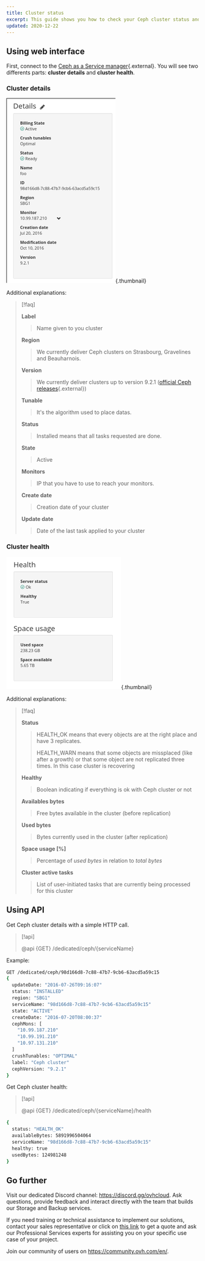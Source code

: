 ```yaml
---
title: Cluster status
excerpt: This guide shows you how to check your Ceph cluster status and health.
updated: 2020-12-22
---
```


## Using web interface
First, connect to the [Ceph as a Service manager](https://www.ovh.com/manager/sunrise/caas/index.html#/caas){.external}. You will see two differents parts: **cluster details** and **cluster health**.

### Cluster details

![Ceph users](images/check_cluster_status_1.png){.thumbnail}

Additional explanations:

> [!faq]
>
> **Label**
>>
>> Name given to you cluster
>>
>>
> **Region**
>>
>> We currently deliver Ceph clusters on Strasbourg, Gravelines and Beauharnois.
>>
>>
> **Version**
>>
>> We currently deliver clusters up to version 9.2.1 ([official Ceph releases](https://docs.ceph.com/en/latest/releases/general/){.external})
>>
>>
> **Tunable**
>>
>> It's the algorithm used to place datas.
>>
>>
> **Status**
>>
>> Installed means that all tasks requested are done.
>>
>>
> **State**
>>
>> Active
>>
>>
> **Monitors**
>>
>> IP that you have to use to reach your monitors.
>>
>>
> **Create date**
>>
>> Creation date of your cluster
>>
>>
> **Update date**
>>
>> Date of the last task applied to your cluster
>>
>>
>

### Cluster health

![Ceph users](images/check_cluster_status_2.png){.thumbnail}

Additional explanations:

> [!faq]
>
> **Status**
>>
>> HEALTH_OK means that every objects are at the right place and have 3 replicates.
>>
>>
>> HEALTH_WARN means that some objects are missplaced (like after a growth) or that some object are not replicated three times. In this case cluster is recovering
>>
>>
> **Healthy**
>>
>> Boolean indicating if everything is ok with Ceph cluster or not
>>
>>
> **Availables bytes**
>>
>> Free bytes available in the cluster (before replication)
>>
>>
> **Used bytes**
>>
>> Bytes currently used in the cluster (after replication)
>>
>>
> **Space usage [%]**
>>
>> Percentage of *used bytes* in relation to *total bytes*
>>
>>
> **Cluster active tasks**
>>
>> List of user-initiated tasks that are currently being processed for this cluster
>>
>>
>

## Using API
Get Ceph cluster details with a simple HTTP call.

> [!api]
>
> @api {GET} /dedicated/ceph/{serviceName}
>
Example:

```bash
GET /dedicated/ceph/98d166d8-7c88-47b7-9cb6-63acd5a59c15
{
  updateDate: "2016-07-26T09:16:07"
  status: "INSTALLED"
  region: "SBG1"
  serviceName: "98d166d8-7c88-47b7-9cb6-63acd5a59c15"
  state: "ACTIVE"
  createDate: "2016-07-20T08:00:37"
  cephMons: [
    "10.99.187.210"
    "10.99.191.210"
    "10.97.131.210"
  ]
  crushTunables: "OPTIMAL"
  label: "Ceph cluster"
  cephVersion: "9.2.1"
}
```

Get Ceph cluster health:

> [!api]
>
> @api {GET} /dedicated/ceph/{serviceName}/health
>

```bash
{
  status: "HEALTH_OK"
  availableBytes: 5891996504064
  serviceName: "98d166d8-7c88-47b7-9cb6-63acd5a59c15"
  healthy: true
  usedBytes: 124981248
}
```

## Go further

Visit our dedicated Discord channel: <https://discord.gg/ovhcloud>. Ask questions, provide feedback and interact directly with the team that builds our Storage and Backup services.

If you need training or technical assistance to implement our solutions, contact your sales representative or click on [this link](https://www.ovhcloud.com/en-sg/professional-services/) to get a quote and ask our Professional Services experts for assisting you on your specific use case of your project.

Join our community of users on <https://community.ovh.com/en/>.
